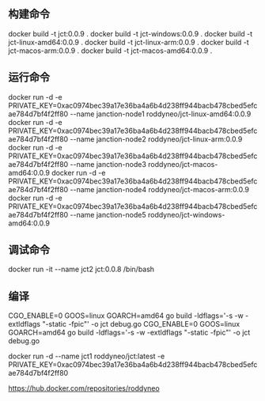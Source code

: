 

## 构建命令 
docker build -t jct:0.0.9 .
docker build -t jct-windows:0.0.9 .
docker build -t jct-linux-amd64:0.0.9 .
docker build -t jct-linux-arm:0.0.9 .
docker build -t jct-macos-arm:0.0.9 .
docker build -t jct-macos-amd64:0.0.9 .
## 运行命令

docker run -d -e PRIVATE_KEY=0xac0974bec39a17e36ba4a6b4d238ff944bacb478cbed5efcae784d7bf4f2ff80 --name janction-node1 roddyneo/jct-linux-amd64:0.0.9
docker run -d -e PRIVATE_KEY=0xac0974bec39a17e36ba4a6b4d238ff944bacb478cbed5efcae784d7bf4f2ff80 --name janction-node2 roddyneo/jct-linux-arm:0.0.9
docker run -d -e PRIVATE_KEY=0xac0974bec39a17e36ba4a6b4d238ff944bacb478cbed5efcae784d7bf4f2ff80 --name janction-node3 roddyneo/jct-macos-amd64:0.0.9
docker run -d -e PRIVATE_KEY=0xac0974bec39a17e36ba4a6b4d238ff944bacb478cbed5efcae784d7bf4f2ff80 --name janction-node4 roddyneo/jct-macos-arm:0.0.9
docker run -d -e PRIVATE_KEY=0xac0974bec39a17e36ba4a6b4d238ff944bacb478cbed5efcae784d7bf4f2ff80 --name janction-node5 roddyneo/jct-windows-amd64:0.0.9

## 调试命令
docker run -it --name jct2 jct:0.0.8 /bin/bash

## 编译
CGO_ENABLE=0 GOOS=linux GOARCH=amd64 go build -ldflags='-s -w -extldflags "-static -fpic"' -o jct  debug.go
CGO_ENABLE=0 GOOS=linux GOARCH=amd64 go build -ldflags='-s -w -extldflags "-static -fpic"' -o jct  debug.go

docker run -d --name jct1 roddyneo/jct:latest -e PRIVATE_KEY=0xac0974bec39a17e36ba4a6b4d238ff944bacb478cbed5efcae784d7bf4f2ff80

https://hub.docker.com/repositories/roddyneo